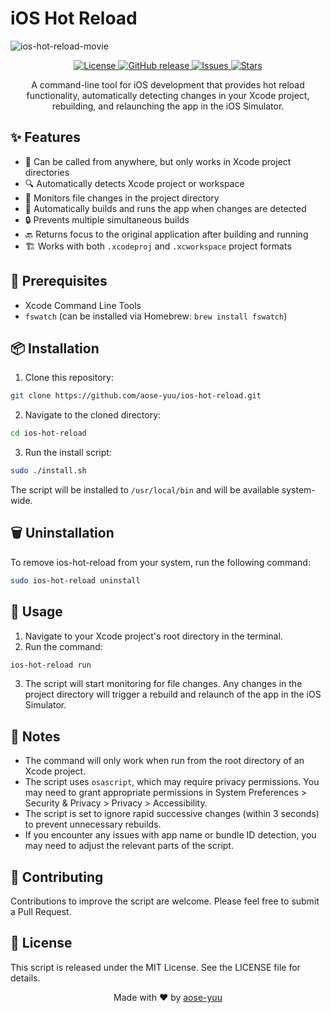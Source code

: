 # iOS Hot Reload

![ios-hot-reload-movie](https://github.com/user-attachments/assets/e0ffe963-40d1-4eb9-9afa-99c1a2e09f08)

<p align="center">
  <a href="https://github.com/aose-yuu/ios-hot-reload/blob/main/LICENSE">
    <img src="https://img.shields.io/github/license/aose-yuu/ios-hot-reload" alt="License">
  </a>
  <a href="https://github.com/aose-yuu/ios-hot-reload/releases">
    <img src="https://img.shields.io/github/v/release/aose-yuu/ios-hot-reload" alt="GitHub release">
  </a>
  <a href="https://github.com/aose-yuu/ios-hot-reload/issues">
    <img src="https://img.shields.io/github/issues/aose-yuu/ios-hot-reload" alt="Issues">
  </a>
  <a href="https://github.com/aose-yuu/ios-hot-reload/stargazers">
    <img src="https://img.shields.io/github/stars/aose-yuu/ios-hot-reload" alt="Stars">
  </a>
</p>

<p align="center">
  A command-line tool for iOS development that provides hot reload functionality, automatically detecting changes in your Xcode project, rebuilding, and relaunching the app in the iOS Simulator.
</p>

## ✨ Features

- 🌟 Can be called from anywhere, but only works in Xcode project directories
- 🔍 Automatically detects Xcode project or workspace
- 👀 Monitors file changes in the project directory
- 🚀 Automatically builds and runs the app when changes are detected
- 🔒 Prevents multiple simultaneous builds
- 🔙 Returns focus to the original application after building and running
- 🏗️ Works with both `.xcodeproj` and `.xcworkspace` project formats

## 🔧 Prerequisites

- Xcode Command Line Tools
- `fswatch` (can be installed via Homebrew: `brew install fswatch`)

## 📦 Installation

1. Clone this repository:

```bash
git clone https://github.com/aose-yuu/ios-hot-reload.git
```

2. Navigate to the cloned directory:

```bash
cd ios-hot-reload
```

3. Run the install script:

```bash
sudo ./install.sh
```

The script will be installed to `/usr/local/bin` and will be available system-wide.

## 🗑 Uninstallation

To remove ios-hot-reload from your system, run the following command:

```bash
sudo ios-hot-reload uninstall
```

## 🚀 Usage

1. Navigate to your Xcode project's root directory in the terminal.
2. Run the command:

```bash
ios-hot-reload run
```

3. The script will start monitoring for file changes. Any changes in the project directory will trigger a rebuild and relaunch of the app in the iOS Simulator.

## 📝 Notes

- The command will only work when run from the root directory of an Xcode project.
- The script uses `osascript`, which may require privacy permissions. You may need to grant appropriate permissions in System Preferences > Security & Privacy > Privacy > Accessibility.
- The script is set to ignore rapid successive changes (within 3 seconds) to prevent unnecessary rebuilds.
- If you encounter any issues with app name or bundle ID detection, you may need to adjust the relevant parts of the script.

## 🤝 Contributing

Contributions to improve the script are welcome. Please feel free to submit a Pull Request.

## 📄 License

This script is released under the MIT License. See the LICENSE file for details.

<p align="center">
Made with ❤️ by <a href="https://github.com/aose-yuu">aose-yuu</a>
</p>
